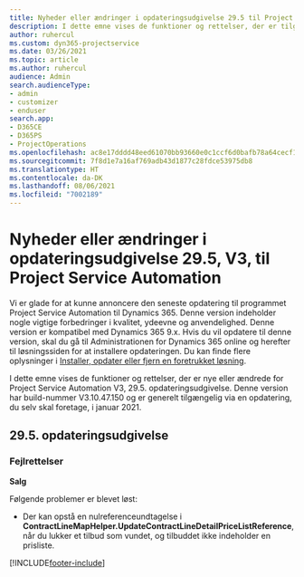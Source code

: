 ```yaml
---
title: Nyheder eller ændringer i opdateringsudgivelse 29.5 til Project Service Automation hotfix V3
description: I dette emne vises de funktioner og rettelser, der er tilgængelige i Project Service Automation, opdateringsudgivelse 29.5 hotfix, V3.
author: ruhercul
ms.custom: dyn365-projectservice
ms.date: 03/26/2021
ms.topic: article
ms.author: ruhercul
audience: Admin
search.audienceType:
- admin
- customizer
- enduser
search.app:
- D365CE
- D365PS
- ProjectOperations
ms.openlocfilehash: ac8e17dddd48eed61070bb93660e0c1ccf6d0bafb78a64cecf1b6ab45da7d1a9
ms.sourcegitcommit: 7f8d1e7a16af769adb43d1877c28fdce53975db8
ms.translationtype: HT
ms.contentlocale: da-DK
ms.lasthandoff: 08/06/2021
ms.locfileid: "7002189"
---
```

# <a name="whats-new-or-changed-in-project-service-automation-update-release-295-v3"></a>Nyheder eller ændringer i opdateringsudgivelse 29.5, V3, til Project Service Automation

Vi er glade for at kunne annoncere den seneste opdatering til programmet Project Service Automation til Dynamics 365. Denne version indeholder nogle vigtige forbedringer i kvalitet, ydeevne og anvendelighed. Denne version er kompatibel med Dynamics 365 9.x. Hvis du vil opdatere til denne version, skal du gå til Administrationen for Dynamics 365 online og herefter til løsningssiden for at installere opdateringen. Du kan finde flere oplysninger i [Installer, opdater eller fjern en foretrukket løsning](/power-platform/admin/install-remove-preferred-solution.md).

I dette emne vises de funktioner og rettelser, der er nye eller ændrede for Project Service Automation V3, 29.5. opdateringsudgivelse. Denne version har build-nummer V3.10.47.150 og er generelt tilgængelig via en opdatering, du selv skal foretage, i januar 2021.

## <a name="update-release-295"></a>29.5. opdateringsudgivelse

### <a name="bug-fixes"></a>Fejlrettelser


**Salg**

Følgende problemer er blevet løst:

- Der kan opstå en nulreferenceundtagelse i **ContractLineMapHelper.UpdateContractLineDetailPriceListReference**, når du lukker et tilbud som vundet, og tilbuddet ikke indeholder en prisliste.


[!INCLUDE[footer-include](../includes/footer-banner.md)]
